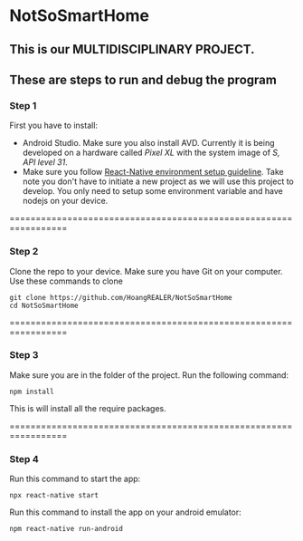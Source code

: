 # NotSoSmartHome

## This is our MULTIDISCIPLINARY PROJECT.


## These are steps to run and debug the program


### Step 1
First you have to install:
- Android Studio. Make sure you also install AVD. Currently it is being developed on a hardware called *Pixel XL* with the system image of *S, API level 31*.
- Make sure you follow [React-Native environment setup guideline](https://reactnative.dev/docs/environment-setup). Take note you don't have to initiate a new project as we will use this project to develop. You only need to setup some environment variable and have nodejs on your device.

=================================================================
### Step 2
Clone the repo to your device. Make sure you have Git on your computer. Use these commands to clone
```
git clone https://github.com/HoangREALER/NotSoSmartHome
cd NotSoSmartHome
```

=================================================================
### Step 3
Make sure you are in the folder of the project.
Run the following command:
```
npm install
```
This is will install all the require packages.

=================================================================
### Step 4
Run this command to start the app:
```
npx react-native start
```

Run this command to install the app on your android emulator:
```
npm react-native run-android
```
